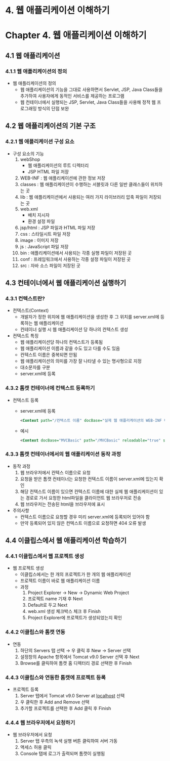 # 4. 웹 애플리케이션 이해하기

# Chapter 4. 웹 애플리케이션 이해하기

## 4.1 웹 애플리케이션

### 4.1.1 웹 애플리케이션의 정의

- 웹 애플리케이션의 정의
    - 웹 애플리케이션의 기능을 그대로 사용하면서 Servlet, JSP, Java Class들을 추가하여 사용자에게 동적인 서비스를 제공하는 프로그램
    - 웹 컨테이너에서 실행되는 JSP, Servlet, Java Class들을 사용해 정적 웹 프로그래밍 방식의 단점 보완

## 4.2 웹 애플리케이션의 기본 구조

### 4.2.1 웹 애플리케이션 구성 요소

- 구성 요소의 기능
    1. webShop
        - 웹 애플리케이션의 루트 디렉터리
        - JSP HTML 파일 저장
    2. WEB-INF : 웹 애플리케이션에 관한 정보 저장
    3. classes : 웹 애플리케이션이 수행하는 서블릿과 다른 일반 클래스들이 위치하는 곳
    4. lib : 웹 애플리케이션에서 사용되는 여러 가지 라이브러리 압축 파일이 저장되는 곳
    5. web.xml
        - 배치 지시자
        - 환경 설정 파일
    6. jsp/html : JSP 파일과 HTML 파일 저장
    7. css : 스타일시트 파일 저장
    8. image : 이미지 저장
    9. js : JavaScript 파일 저장
    10. bin : 애플리케이션에서 사용되는 각종 실행 파일이 저장된 곳
    11. conf : 프레임워크에서 사용하는 각종 설정 파일이 저장된 곳
    12. src : 자바 소스 파일이 저장된 곳

## 4.3 컨테이너에서 웹 애플리케이션 실행하기

### 4.3.1 컨텍스트란?

- 컨텍스트(Context)
    - 개발자가 정한 위치에 웹 애플리케이션을 생성한 후 그 위치를 server.xml에 등록하는 웹 애플리케이션
    - 컨테이너 실행 시 웹 애플리케이션 당 하나의 컨텍스트 생성
- 컨텍스트 특징
    - 웹 애플리케이션당 하나의 컨텍스트가 등록됨
    - 웹 애플리케이션 이름과 같을 수도 있고 다를 수도 있음
    - 컨텍스트 이름은 중복되면 안됨
    - 웹 애플리케이션의 의미를 가장 잘 나타낼 수 있는 명사형으로 지정
    - 대소문자를 구분
    - server.xml에 등록

### 4.3.2 톰캣 컨테이너에 컨텍스트 등록하기

- 컨텍스트 등록
    - server.xml에 등록
        
        ```xml
        <Context path="/컨텍스트 이름" docBase="실제 웹 애플리케이션의 WEB-INF 디렉터리 위치" reloadable="true" 또는 "false"/>
        ```
        
    - 예시
        
        ```xml
        <Context docBase="MVCBasic" path="/MVCBasic" reloadable="true" source="org.eclipse.jst.jee.server:MVCBasic"/>
        ```
        

### 4.3.3 톰캣 컨테이너에서의 웹 애플리케이션 동작 과정

- 동작 과정
    1. 웹 브라우저에서 컨텍스 이름으로 요청
    2. 요청을 받은 톰캣 컨테이너는 요청한 컨텍스트 이름이 server.xml에 있는지 확인
    3. 해당 컨텍스트 이름이 있으면 컨텍스트 이름에 대한 실제 웹 애플리케이션이 있는 경로로 가서 요청한 html파일을 클라이언트 웹 브라우저로 전송
    4. 웹 브라우저는 전송된 html을 브라우저에 표시
- 주의사항
    - 컨텍스트 이름으로 요청할 경우 미리 server.xml에 등록되어 있어야 함
    - 만약 등록되어 있지 않은 컨텍스트 이름으로 요청하면 404 오류 발생

## 4.4 이클립스에서 웹 애플리케이션 학습하기

### 4.4.1 이클립스에서 웹 프로젝트 생성

- 웹 프로젝트 생성
    - 이클립스에서는 한 개의 프로젝트가 한 개의 웹 애플리케이션
    - 프로젝트 이름이 바로 웹 애플리케이션 이름
    - 과정
        1. Project Explorer → New → Dynamic Web Project
        2. 프로젝트 name 기재 후 Next
        3. Default로 두고 Next
        4. web.xml 생성 체크박스 체크 후 Finish
        5. Project Explorer에 프로젝트가 생성되었는지 확인

### 4.4.2 이클립스와 톰캣 연동

- 연동
    1. 하단의 Servers 탭 선택 → 우 클릭 후 New → Server 선택
    2. 설정창의 Apache 항목에서 Tomcat v9.0 Server 선택 후 Next
    3. Browse를 클릭하여 톰캣 홈 디렉터리 경로 선택한 후 Finish

### 4.4.3 이클립스와 연동한 톰캣에 프로젝트 등록

- 프로젝트 등록
    1. Server 탭에서 Tomcat v9.0 Server at [localhost](http://localhost) 선택
    2. 우 클릭한 후 Add and Remove 선택
    3. 추가할 프로젝트를 선택한 후 Add 클릭 후 Finish

### 4.4.4 웹 브라우저에서 요청하기

- 웹 브라우저에서 요청
    1. Server 탭 우측의 녹색 실행 버튼 클릭하여 서버 가동
    2. 액세스 허용 클릭
    3. Console 탭에 로그가 출력되며 톰캣이 실행됨